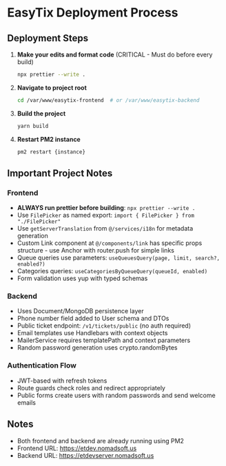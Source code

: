 # EasyTix Deployment Process

## Deployment Steps

1. **Make your edits and format code** (CRITICAL - Must do before every build)

   ```bash
   npx prettier --write .
   ```

2. **Navigate to project root**

   ```bash
   cd /var/www/easytix-frontend  # or /var/www/easytix-backend
   ```

3. **Build the project**

   ```bash
   yarn build
   ```

4. **Restart PM2 instance**
   ```bash
   pm2 restart {instance}
   ```

## Important Project Notes

### Frontend

- **ALWAYS run prettier before building**: `npx prettier --write .`
- Use `FilePicker` as named export: `import { FilePicker } from "./FilePicker"`
- Use `getServerTranslation` from `@/services/i18n` for metadata generation
- Custom Link component at `@/components/link` has specific props structure - use Anchor with router.push for simple links
- Queue queries use parameters: `useQueuesQuery(page, limit, search?, enabled?)`
- Categories queries: `useCategoriesByQueueQuery(queueId, enabled)`
- Form validation uses yup with typed schemas

### Backend

- Uses Document/MongoDB persistence layer
- Phone number field added to User schema and DTOs
- Public ticket endpoint: `/v1/tickets/public` (no auth required)
- Email templates use Handlebars with context objects
- MailerService requires templatePath and context parameters
- Random password generation uses crypto.randomBytes

### Authentication Flow

- JWT-based with refresh tokens
- Route guards check roles and redirect appropriately
- Public forms create users with random passwords and send welcome emails

## Notes

- Both frontend and backend are already running using PM2
- Frontend URL: https://etdev.nomadsoft.us
- Backend URL: https://etdevserver.nomadsoft.us
